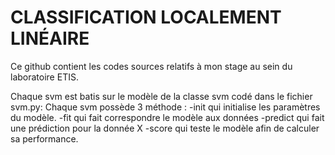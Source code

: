 # CLASSIFICATION LOCALEMENT  LINÉAIRE 
Ce github contient les codes sources relatifs à mon stage au sein du laboratoire ETIS. 

Chaque svm est batis sur le modèle de la classe svm codé dans le fichier svm.py: 
Chaque svm possède 3 méthode : 
-init qui initialise les paramètres du modèle. 
-fit qui fait correspondre le modèle aux données
-predict qui fait une prédiction pour la donnée X
-score qui teste le modèle afin de calculer sa performance. 

